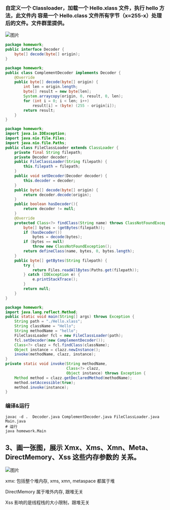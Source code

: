 ### 自定义一个 Classloader，加载一个 Hello.xlass 文件，执行 hello 方法，此文件内 容是一个 Hello.class 文件所有字节（x=255-x）处理后的文件。文件群里提供。

![图片](https://uploader.shimo.im/f/0Ywytk8EUIKXYN5H.png!thumbnail?fileGuid=jVJcRYRRkD3hgWvC)

```java
package homework;
public interface Decoder {
    byte[] decode(byte[] origin);
}
```

```java
package homework;
public class ComplementDecoder implements Decoder {
    @Override
    public byte[] decode(byte[] origin) {
        int len = origin.length;
        byte[] result = new byte[len];
        System.arraycopy(origin, 0, result, 0, len);
        for (int i = 0; i < len; i++)
            result[i] = (byte) (255 - origin[i]);
        return result;
    }
}
```

```java
package homework;
import java.io.IOException;
import java.nio.file.Files;
import java.nio.file.Paths;
public class FileClassLoader extends ClassLoader {
    private final String filepath;
    private Decoder decoder;
    public FileClassLoader(String filepath) {
        this.filepath = filepath;
    }
    public void setDecoder(Decoder decoder) {
        this.decoder = decoder;
    }
    public byte[] decode(byte[] origin) {
        return decoder.decode(origin);
    }
    public boolean hasDecoder(){
        return decoder != null;
    }
    @Override
    protected Class<?> findClass(String name) throws ClassNotFoundException {
        byte[] bytes = (getBytes(filepath));
        if (hasDecoder())
            bytes = decode(bytes);
        if (bytes == null)
            throw new ClassNotFoundException();
        return defineClass(name, bytes, 0, bytes.length);
    }
    public byte[] getBytes(String filepath) {
        try {
            return Files.readAllBytes(Paths.get(filepath));
        } catch (IOException e) {
            e.printStackTrace();
        }
        return null;
    }
}
```

```java
package homework;
import java.lang.reflect.Method;
public static void main(String[] args) throws Exception {
    String path = "./Hello.xlass";
    String className = "Hello";
    String methodName = "hello";
    FileClassLoader fcl = new FileClassLoader(path);
    fcl.setDecoder(new ComplementDecoder());
    Class<?> clazz = fcl.findClass(className);
    Object instance = clazz.newInstance();
    invoke(methodName, clazz, instance);
}
private static void invoke(String methodName,
                           Class<?> clazz,
                           Object instance) throws Exception {
    Method method = clazz.getDeclaredMethod(methodName);
    method.setAccessible(true);
    method.invoke(instance);
}
```

### 编译&运行

```plain
javac -d .  Decoder.java ComplementDecoder.java FileClassLoader.java Main.java
# 运行
java homework.Main
```

## 

## 3、画一张图，展示 Xmx、Xms、Xmn、Meta、DirectMemory、Xss 这些内存参数的 关系。

![图片](https://uploader.shimo.im/f/fpzzHQ3wpqAVtN3b.png!thumbnail?fileGuid=jVJcRYRRkD3hgWvC)

xmx:  包括整个堆内存,  xms, xmn, metaspace 都属于堆

DirectMemory 属于堆外内存, 跟堆无关

Xss 影响的是线程栈的大小限制，跟堆无关

